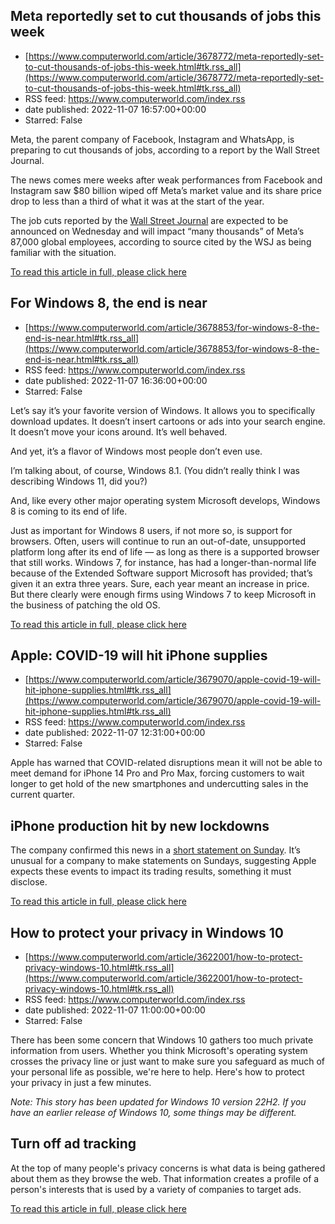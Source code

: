 ## Meta reportedly set to cut thousands of jobs this week
 - [https://www.computerworld.com/article/3678772/meta-reportedly-set-to-cut-thousands-of-jobs-this-week.html#tk.rss_all](https://www.computerworld.com/article/3678772/meta-reportedly-set-to-cut-thousands-of-jobs-this-week.html#tk.rss_all)
 - RSS feed: https://www.computerworld.com/index.rss
 - date published: 2022-11-07 16:57:00+00:00
 - Starred: False

<article>
	<section class="page">
<p>Meta, the parent company of Facebook, Instagram and WhatsApp, is preparing to cut thousands of jobs, according to a report by the Wall Street Journal.  </p><p>The news comes mere weeks after weak performances from Facebook and Instagram saw $80 billion wiped off Meta’s market value and its share price drop to less than a third of what it was at the start of the year.</p><p>The job cuts reported by the <a href="https://www.wsj.com/articles/meta-is-preparing-to-notify-employees-of-large-scale-layoffs-this-week-11667767794" rel="nofollow">Wall Street Journal</a> are expected to be announced on Wednesday and will impact “many thousands” of Meta’s 87,000 global employees, according to source cited by the WSJ as being familiar with the situation.</p><p class="jumpTag"><a href="https://www.computerworld.com/article/3678772/meta-reportedly-set-to-cut-thousands-of-jobs-this-week.html#jump">To read this article in full, please click here</a></p></section></article>

## For Windows 8, the end is near
 - [https://www.computerworld.com/article/3678853/for-windows-8-the-end-is-near.html#tk.rss_all](https://www.computerworld.com/article/3678853/for-windows-8-the-end-is-near.html#tk.rss_all)
 - RSS feed: https://www.computerworld.com/index.rss
 - date published: 2022-11-07 16:36:00+00:00
 - Starred: False

<article>
	<section class="page">
<p>Let’s say it’s your favorite version of Windows. It allows you to specifically download updates. It doesn’t insert cartoons or ads into your search engine. It doesn’t move your icons around. It’s well behaved.</p><p>And yet, it’s a flavor of Windows most people don’t even use.</p><p>I’m talking about, of course, Windows 8.1. (You didn’t really think I was describing Windows 11, did you?)</p><p>And, like every other major operating system Microsoft develops, Windows 8 is coming to its end of life.</p><p>Just as important for Windows 8 users, if not more so, is support for browsers. Often, users will continue to run an out-of-date, unsupported platform long after its end of life — as long as there is a supported browser that still works. Windows 7, for instance, has had a longer-than-normal life because of the Extended Software support Microsoft has provided; that’s given it an extra three years. Sure, each year meant an increase in price. But there clearly were enough firms using Windows 7 to keep Microsoft in the business of patching the old OS.</p><p class="jumpTag"><a href="https://www.computerworld.com/article/3678853/for-windows-8-the-end-is-near.html#jump">To read this article in full, please click here</a></p></section></article>

## Apple: COVID-19 will hit iPhone supplies
 - [https://www.computerworld.com/article/3679070/apple-covid-19-will-hit-iphone-supplies.html#tk.rss_all](https://www.computerworld.com/article/3679070/apple-covid-19-will-hit-iphone-supplies.html#tk.rss_all)
 - RSS feed: https://www.computerworld.com/index.rss
 - date published: 2022-11-07 12:31:00+00:00
 - Starred: False

<article>
	<section class="page">
<p>Apple has warned that COVID-related disruptions mean it will not be able to meet demand for iPhone 14 Pro and Pro Max, forcing customers to wait longer to get hold of the new smartphones and undercutting sales in the current quarter.</p><h2><strong>iPhone production hit by new lockdowns</strong></h2>
<p>The company confirmed this news in a <a href="https://www.apple.com/newsroom/2022/11/update-on-supply-of-iphone-14-pro-and-iphone-14-pro-max/" rel="nofollow noopener" target="_blank">short statement on Sunday</a>. It’s unusual for a company to make statements on Sundays, suggesting Apple expects these events to impact its trading results, something it must disclose.</p><p class="jumpTag"><a href="https://www.computerworld.com/article/3679070/apple-covid-19-will-hit-iphone-supplies.html#jump">To read this article in full, please click here</a></p></section></article>

## How to protect your privacy in Windows 10
 - [https://www.computerworld.com/article/3622001/how-to-protect-privacy-windows-10.html#tk.rss_all](https://www.computerworld.com/article/3622001/how-to-protect-privacy-windows-10.html#tk.rss_all)
 - RSS feed: https://www.computerworld.com/index.rss
 - date published: 2022-11-07 11:00:00+00:00
 - Starred: False

<article>
	<section class="page">
<p>There has been some concern that Windows 10 gathers too much private information from users. Whether you think Microsoft's operating system crosses the privacy line or just want to make sure you safeguard as much of your personal life as possible, we're here to help. Here's how to protect your privacy in just a few minutes.</p><p><em>Note: This story has been updated for Windows 10 version 22H2</em><em>. If you have an earlier release of Windows 10, some things may be different.</em></p><h2 class="toc">Turn off ad tracking</h2>
<p>At the top of many people's privacy concerns is what data is being gathered about them as they browse the web. That information creates a profile of a person's interests that is used by a variety of companies to target ads.</p><p class="jumpTag"><a href="https://www.computerworld.com/article/3622001/how-to-protect-privacy-windows-10.html#jump">To read this article in full, please click here</a></p></section></article>
